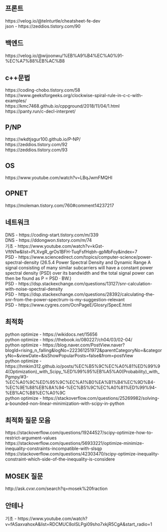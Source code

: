 <h2>프론트</h2>
https://velog.io/@telnturtle/cheatsheet-fe-dev <br />
json - https://zeddios.tistory.com/90  <br />


<h2>백엔드 </h2>
https://velog.io/@wijoonwu/%EB%A9%B4%EC%A0%91-%EC%A7%88%EB%AC%B8  <br />


<h2>c++문법</h2>
https://coding-chobo.tistory.com/58 <br />
https://www.geeksforgeeks.org/clockwise-spiral-rule-in-c-c-with-examples/ <br />
https://kmc7468.github.io/cppground/2018/11/04/1.html <br />
https://panty.run/c-decl-interpret/ <br />


<h2> P/NP</h2>
https://wkdtjsgur100.github.io/P-NP/ <br />
https://zeddios.tistory.com/92 <br />
https://zeddios.tistory.com/93 <br />


<h2> OS</h2>
https://www.youtube.com/watch?v=LBqJwmFMQHI <br />



<h2> OPNET </h2>
https://moleman.tistory.com/760#comment14237217  <br />




<h2> 네트워크</h2>
DNS - https://coding-start.tistory.com/m/339 <br />
DNS - https://ddongwon.tistory.com/m/74  <br />
기초 - https://www.youtube.com/watch?v=kGst-VftN1w&list=PLXvgR_grOs1BFH-TuqFsfHqbh-gpMbFoy&index=7  <br />
PSD - https://www.sciencedirect.com/topics/computer-science/power-spectral-density (26.5.4 Power Spectral Density and Dynamic Range
A signal consisting of many similar subcarriers will have a constant power spectral density (PSD) over its bandwidth and the total signal power can then be found as P = PSD · BW.) <br />
PSD - https://dsp.stackexchange.com/questions/13127/snr-calculation-with-noise-spectral-density  <br />
PSD - https://dsp.stackexchange.com/questions/28392/calculating-the-snr-from-the-power-spectrum-is-my-suggestion-relevant  <br />
PSD - https://www.cygres.com/OcnPageE/Glosry/SpecE.html  <br />



<h2> 최적화 </h2>
python optimize - https://wikidocs.net/15656  <br />
python optimize - https://thebook.io/080227/ch04/03/02-04/  <br />
python optimize - https://blog.naver.com/PostView.naver?blogId=rising_n_falling&logNo=222361251972&parentCategoryNo=&categoryNo=&viewDate=&isShowPopularPosts=false&from=postView  <br />
python optimize - https://hmkim312.github.io/posts/%EC%B5%9C%EC%A0%81%ED%99%94(Optimization)_with_Scipy_%ED%99%95%EB%A5%A0(Probability)_with_Pgmpy/#3-%EC%A0%9C%ED%95%9C%EC%A1%B0%EA%B1%B4%EC%9D%B4-%EC%9E%88%EB%8A%94-%EC%B5%9C%EC%A0%81%ED%99%94-%EB%AC%B8%EC%A0%9C  <br />
python optimize - https://stackoverflow.com/questions/25269982/solving-a-bounded-non-linear-minimization-with-scipy-in-python <br />

<h2> 최적화 질문 모음 </h2>
https://stackoverflow.com/questions/19244527/scipy-optimize-how-to-restrict-argument-values   <br />
https://stackoverflow.com/questions/56933221/optimize-minimize-inequality-constraints-incompatible-with-slsqp  <br />
https://stackoverflow.com/questions/42303470/scipy-optimize-inequality-constraint-which-side-of-the-inequality-is-considere  <br />


<h2> MOSEK 질문 </h2>
http://ask.cvxr.com/search?q=mosek%20fraction  <br />


<h2> 안테나 </h2>
기초 - https://www.youtube.com/watch?v=fASaxvahoxA&list=RDCMUC8oISLPgi09sho7xkjR5CgA&start_radio=1  <br />

